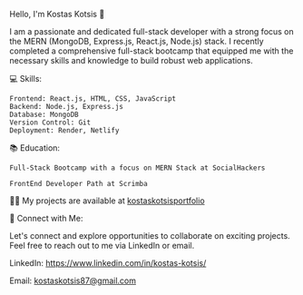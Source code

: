 Hello, I'm Kostas Kotsis 👋

I am a passionate and dedicated full-stack developer with a strong focus on the MERN (MongoDB, Express.js, React.js, Node.js) stack. I recently completed a comprehensive full-stack bootcamp that equipped me with the necessary skills and knowledge to build robust web applications.

💻 Skills:

    Frontend: React.js, HTML, CSS, JavaScript
    Backend: Node.js, Express.js
    Database: MongoDB
    Version Control: Git
    Deployment: Render, Netlify

 📚 Education:

    Full-Stack Bootcamp with a focus on MERN Stack at SocialHackers

    FrontEnd Developer Path at Scrimba

 
 👨‍💻 My projects are available at [kostaskotsisportfolio](https://kostaskotsisportfolio.netlify.app/)


🔗 Connect with Me:

Let's connect and explore opportunities to collaborate on exciting projects. Feel free to reach out to me via LinkedIn or email.

LinkedIn: https://www.linkedin.com/in/kostas-kotsis/

Email: kostaskotsis87@gmail.com



